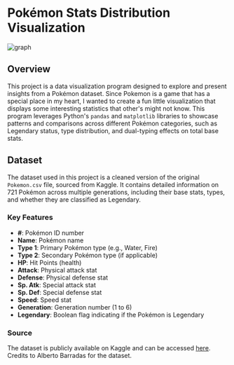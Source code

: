 # Pokémon Stats Distribution Visualization

![graph](https://github.com/user-attachments/assets/a96bee84-44b1-454f-ab8f-7fe8aaa7808b)

## Overview

This project is a data visualization program designed to explore and present insights from a Pokémon dataset. Since Pokemon is a game that has a special place in my heart, I wanted to create a fun little visualization that displays some interesting statistics that other's might not know. This program leverages Python's `pandas` and `matplotlib` libraries to showcase patterns and comparisons across different Pokémon categories, such as Legendary status, type distribution, and dual-typing effects on total base stats.

## Dataset

The dataset used in this project is a cleaned version of the original `Pokemon.csv` file, sourced from Kaggle. It contains detailed information on 721 Pokémon across multiple generations, including their base stats, types, and whether they are classified as Legendary.

### Key Features

- **#**: Pokémon ID number
- **Name**: Pokémon name
- **Type 1**: Primary Pokémon type (e.g., Water, Fire)
- **Type 2**: Secondary Pokémon type (if applicable)
- **HP**: Hit Points (health)
- **Attack**: Physical attack stat
- **Defense**: Physical defense stat
- **Sp. Atk**: Special attack stat
- **Sp. Def**: Special defense stat
- **Speed**: Speed stat
- **Generation**: Generation number (1 to 6)
- **Legendary**: Boolean flag indicating if the Pokémon is Legendary

### Source

The dataset is publicly available on Kaggle and can be accessed [here](https://www.kaggle.com/datasets/abcsds/pokemon?resource=download).
Credits to Alberto Barradas for the dataset.
